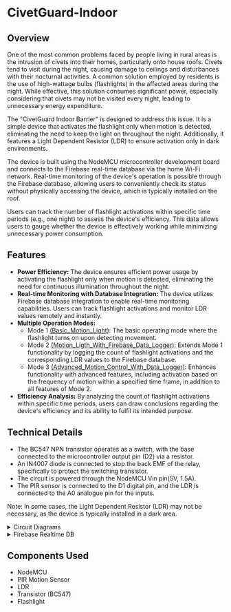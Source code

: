 # CivetGuard-Indoor

## Overview
One of the most common problems faced by people living in rural areas is the intrusion of civets into their homes, particularly onto house roofs. Civets tend to visit during the night, causing damage to ceilings and disturbances with their nocturnal activities.
A common solution employed by residents is the use of high-wattage bulbs (flashlights) in the affected areas during the night. While effective, this solution consumes significant power, especially considering that civets may not be visited every night, leading to unnecessary energy expenditure.

The "CivetGuard Indoor Barrier" is designed to address this issue. It is a simple device that activates the flashlight only when motion is detected, eliminating the need to keep the light on throughout the night. Additionally, it features a Light Dependent Resistor (LDR) to ensure activation only in dark environments.

The device is built using the NodeMCU microcontroller development board and connects to the Firebase real-time database via the home Wi-Fi network. Real-time monitoring of the device's operation is possible through the Firebase database, allowing users to conveniently check its status without physically accessing the device, which is typically installed on the roof.

Users can track the number of flashlight activations within specific time periods (e.g., one night) to assess the device's efficiency. This data allows users to gauge whether the device is effectively working while minimizing unnecessary power consumption.




## Features
- **Power Efficiency:** The device ensures efficient power usage by activating the flashlight only when motion is detected, eliminating the need for continuous illumination throughout the night.
- **Real-time Monitoring with Database Integration:** The device utilizes Firebase database integration to enable real-time monitoring capabilities. Users can track flashlight activations and monitor LDR values remotely and instantly.
- **Multiple Operation Modes:**
    - Mode 1 [(Basic_Motion_Light)](Code/Basic_Motion_Light/Basic_Motion_Light.ino): The basic operating mode where the flashlight turns on upon detecting movement.
    - Mode 2 [(Motion_Ligth_With_Firebase_Data_Logger)](Code/Motion_Ligth_With_Firebase_Data_Logger/Motion_Ligth_With_Firebase_Data_Logger.ino): Extends Mode 1 functionality by logging the count of flashlight activations and the corresponding LDR values to the Firebase database.
    - Mode 3 [(Advanced_Motion_Control_With_Data_Logger)](Code/Advanced_Motion_Control_With_Data_Logger/Advanced_Motion_Control_With_Data_Logger.ino): Enhances functionality with advanced features, including activation based on the frequency of motion within a specified time frame, in addition to all features of Mode 2.    
- **Efficiency Analysis:** By analyzing the count of flashlight activations within specific time periods, users can draw conclusions regarding the device's efficiency and its ability to fulfil its intended purpose.

## Technical Details
- The BC547 NPN transistor operates as a switch, with the base connected to the microcontroller output pin (D2) via a resistor.
- An IN4007 diode is connected to stop the back EMF of the relay, specifically to protect the switching transistor.
- The circuit is powered through the NodeMCU Vin pin(5V, 1.5A).
- The PIR sensor is connected to the D1 digital pin, and the LDR is connected to the A0 analogue pin for the inputs.

Note: In some cases, the Light Dependent Resistor (LDR) may not be necessary, as the device is typically installed in a dark area.

<details>
<summary>Circuit Diagrams</summary>
  <div style="display: flex; justify-content: center;">
  <img src="Pictures/PCB_board.png" alt="PCB_board" width="300" />
  <img src="Pictures/PCB_schematic.png" alt="PCB_schematic" width="500" />
</div>
</details>

<details>
<summary>Firebase Realtime DB</summary>
  <div style="display: flex; justify-content: center;">
  <img src="Pictures/Firebase_Realtime_DB.png" alt="Firebase_Realtime_DB" width="500" />
</div>
</details>


## Components Used

- NodeMCU
- PIR Motion Sensor
- LDR
- Transistor (BC547)
- Flashlight
  
<br />
